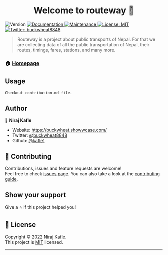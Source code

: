 <h1 align="center">Welcome to routeway 👋</h1>
<p>
  <img alt="Version" src="https://img.shields.io/badge/version-1.0.0-blue.svg?cacheSeconds=2592000" />
  <a href="https://github.com/kafle1/routeway#readme" target="_blank">
    <img alt="Documentation" src="https://img.shields.io/badge/documentation-yes-brightgreen.svg" />
  </a>
  <a href="https://github.com/kafle1/routeway/graphs/commit-activity" target="_blank">
    <img alt="Maintenance" src="https://img.shields.io/badge/Maintained%3F-yes-green.svg" />
  </a>
  <a href="https://github.com/kafle1/routeway/blob/master/LICENSE" target="_blank">
    <img alt="License: MIT" src="https://img.shields.io/github/license/kafle1/routeway" />
  </a>
  <a href="https://twitter.com/buckwheat8848" target="_blank">
    <img alt="Twitter: buckwheat8848" src="https://img.shields.io/twitter/follow/buckwheat8848.svg?style=social" />
  </a>
</p>

> Routeway is a project about public transports of Nepal. For that we are collecting data of all the public transportation of Nepal, their routes, timings, fares, stations, and many more.

### 🏠 [Homepage](https://github.com/kafle1/routeway)

## Usage

```sh
Checkout contribution.md file.
```

## Author

👤 **Niraj Kafle**

* Website: https://buckwheat.showwcase.com/
* Twitter: [@buckwheat8848](https://twitter.com/buckwheat8848)
* Github: [@kafle1](https://github.com/kafle1)

## 🤝 Contributing

Contributions, issues and feature requests are welcome!<br />Feel free to check [issues page](https://github.com/kafle1/routeway/issues). You can also take a look at the [contributing guide](https://github.com/kafle1/routeway/blob/master/CONTRIBUTING.md).

## Show your support

Give a ⭐️ if this project helped you!

## 📝 License

Copyright © 2022 [Niraj Kafle](https://github.com/kafle1).<br />
This project is [MIT](https://github.com/kafle1/routeway/blob/master/LICENSE) licensed.

***
